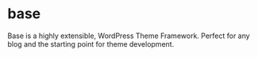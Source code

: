 base
====

Base is a highly extensible, WordPress Theme Framework. Perfect for any blog and the starting point for theme development. 